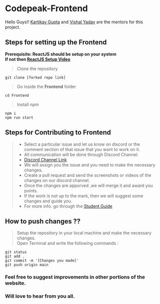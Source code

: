 # Codepeak-Frontend
Hello Guys!! [Kartikay Gupta](https://github.com/KartuzGupta) and [Vishal Yadav](https://github.com/VishalIITP) are the mentors for this project.
## Steps for setting up the Frontend
**Prerequisite: ReactJS should be setup on your system**<br>
**If not then [ReactJS Setup Video](https://youtu.be/-mJFZp84TIY)**<br>
>Clone the repository <br>
```
git clone [forked repo link]
```
>Go inside the **Frontend** folder<br>
```
cd Frontend
```
>Install npm <br>
```
npm i
npm run start
```
## Steps for Contributing to Frontend
> - Select a particular issue and let us know on discord or the comment section of that issue that you want to work on it. <br>
> - All communication will be done through Discord Channel.  <br>
> - [Discord Channel Link](https://discord.gg/xhQ9N9Z3jc) <br>
> - We will assign you the issue and you need to make the necessary changes. <br>
> - Create a pull request and send the screenshots or videos of the changes on our discord channel. <br>
> - Once the changes are apporved ,we will merge it and award you points. <br>
> - If the work is not up to the mark, then we will suggest some changes and guide you. <br>
> - For more info. go through the [Student Guide](https://bit.ly/3c9UkPA) <br>
 
## How to push changes ??
>Setup the repository in your local machine and make the necessary changes. <br>
>Open Terminal and write the following commands : <br>
```
git status
git add .
git commit -m '[Changes you made]'
git push origin main
```

### Feel free to suggest improvements in other portions of the website.
### Will love to hear from you all.
